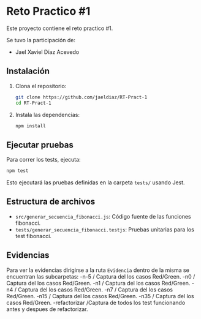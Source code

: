 # Reto Practico #1

Este proyecto contiene el reto practico #1.

Se tuvo la participación de:
 - Jael Xaviel Díaz Acevedo

## Instalación

1. Clona el repositorio:
   ```sh
   git clone https://github.com/jaeldiaz/RT-Pract-1
   cd RT-Pract-1
   ```

2. Instala las dependencias:
   ```sh
   npm install
   ```

## Ejecutar pruebas

Para correr los tests, ejecuta:

```sh
npm test
```

Esto ejecutará las pruebas definidas en la carpeta `tests/` usando Jest.

## Estructura de archivos

- `src/generar_secuencia_fibonacci.js`: Código fuente de las funciones fibonacci.
- `tests/generar_secuencia_fibonacci.testjs`: Pruebas unitarias para los test fibonacci.

## Evidencias

Para ver la evidencias dirigirse a la ruta `Evidencia` dentro de la misma se encuentran las subcarpetas:
-n-5  / Captura del los casos Red/Green.
-n0   / Captura del los casos Red/Green.
-n1   / Captura del los casos Red/Green.
-n4   / Captura del los casos Red/Green.
-n7   / Captura del los casos Red/Green.
-n15  / Captura del los casos Red/Green.
-n35  / Captura del los casos Red/Green.
-refactorizar  /Captura de todos los test funcionando antes y despues de refactorizar.

